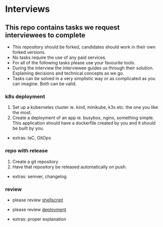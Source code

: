 
# Interviews

## This repo contains tasks we request interviewees to complete
* This repository should be forked, candidates should work in their own forked versions.
* No tasks require the use of any paid services.
* For all of the following tasks please use your favourite tools.
* During the interview the interviewee guides us through
their solution. Explaining decisions and technical concepts as we go.
* Tasks can be solved in a very simplistic way or as complicated as you can imagine.
Both can be valid.

### k8s deployment
  
1. Set up a kubernetes cluster ie. kind, minikube, k3s etc.
the one you like the most.
2. Create a deployment of an app ie. busybox, nginx, something simple. This application should have a dockerfile created by you and it should be built by you. 

* extras: IaC, GitOps

### repo with release

1. Create a git repository
2. Have that repository be released automatically on push.

* extras: semver, changelog

### review

* please review [shellscript](shell/script.sh)

* please review [deployment](k8s/nginx.yaml)

* extras: proper explanation
